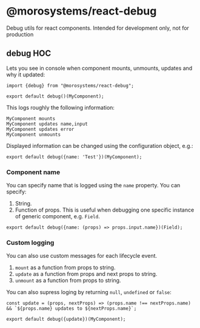 # @morosystems/react-debug
Debug utils for react components. Intended for development only, not for production

## debug HOC

Lets you see in console when component mounts, unmounts, updates and why it updated:

```
import {debug} from "@morosystems/react-debug";

export default debug()(MyComponent);
```

This logs roughly the following information:
```
MyComponent mounts
MyComponent updates name,input
MyComponent updates error
MyComponent unmounts
```

Displayed information can be changed using the configuration object, e.g.:
```
export default debug({name: 'Test'})(MyComponent);
```

### Component name
You can specify name that is logged using the `name` property. You can specify:
1. String.
2. Function of props. This is useful when debugging one specific instance of generic component, e.g. `Field`.

```
export default debug({name: (props) => props.input.name})(Field);
```
### Custom logging
You can also use custom messages for each lifecycle event.
1. `mount` as a function from props to string.
2. `update` as a function from props and next props to string.
3. `unmount` as a function from props to string.

You can also supress loging by returning `null`, `undefined` or `false`:
```
const update = (props, nextProps) => (props.name !== nextProps.name) && `${props.name} updates to ${nextProps.name}`;

export default debug({update})(MyComponent);
```
